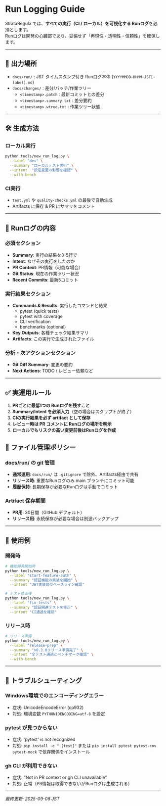 # Run Logging Guide

StrataRegula では、**すべての実行（CI / ローカル）を可視化する Runログ**を必須とします。  
Runログは開発の心臓部であり、妥協せず「再現性・透明性・信頼性」を確保します。

---

## 📂 出力場所
- `docs/run/` : JST タイムスタンプ付き Runログ本体 (`YYYYMMDD-HHMM-JST[-label].md`)
- `docs/changes/` : 差分/パッチ/作業ツリー
  - `<timestamp>.patch` : 最新コミットとの差分
  - `<timestamp>.summary.txt` : 差分要約
  - `<timestamp>.wtree.txt` : 作業ツリー状態

---

## 🛠️ 生成方法

### ローカル実行
```bash
python tools/new_run_log.py \
  --label "dev" \
  --summary "ローカルテスト実行" \
  --intent  "設定変更の影響を確認" \
  --with-bench
```

### CI実行
- `test.yml` や `quality-checks.yml` の最後で自動生成
- Artifacts に保存 & PR にサマリをコメント

---

## 🧩 Runログの内容

### 必須セクション
- **Summary**: 実行の結果を3-5行で
- **Intent**: なぜその実行をしたのか
- **PR Context**: PR情報（可能な場合）
- **Git Status**: 現在の作業ツリー状況
- **Recent Commits**: 最新5コミット

### 実行結果セクション  
- **Commands & Results**: 実行したコマンドと結果
  - pytest (quick tests)
  - pytest with coverage
  - CLI verification
  - benchmarks (optional)
- **Key Outputs**: 各種チェック結果サマリ
- **Artifacts**: この実行で生成されたファイル

### 分析・次アクションセクション
- **Git Diff Summary**: 変更の要約
- **Next Actions**: TODO / レビュー依頼など

---

## ✅ 実運用ルール

1. **PRごとに最低1つの Runログを残すこと**
2. **Summary/Intent を必須入力**（空の場合はスクリプトが終了）
3. **CIの実行結果を必ず artifact として保存**
4. **レビュー時は PR コメントに Runログの場所を明示**
5. **ローカルでもリスクの高い変更前後はRunログを作成**

## 📁 ファイル管理ポリシー

### docs/run/ の git 管理
- **通常運用**: `docs/run/` は `.gitignore` で除外、Artifacts経由で共有
- **リリース時**: 重要なRunログのみ main ブランチにコミット可能
- **履歴保持**: 長期保存が必要なRunログは手動でコミット

### Artifact 保存期間
- **PR用**: 30日間（GitHub デフォルト）
- **リリース用**: 永続保存が必要な場合は別途バックアップ

---

## 🎯 使用例

### 開発時
```bash
# 機能開発開始時
python tools/new_run_log.py \
  --label "start-feature-auth" \
  --summary "認証機能の実装を開始" \
  --intent "JWT実装前のベースライン確認"

# テスト修正後
python tools/new_run_log.py \
  --label "fix-tests" \
  --summary "認証関連テストを修正" \
  --intent "CI通過を確認"
```

### リリース時
```bash
# リリース準備
python tools/new_run_log.py \
  --label "release-prep" \
  --summary "v0.3.0リリース準備完了" \
  --intent "全テスト通過とベンチマーク確認" \
  --with-bench
```

---

## 🔧 トラブルシューティング

### Windows環境でのエンコーディングエラー
- 症状: UnicodeEncodeError (cp932)
- 対処: 環境変数 `PYTHONIOENCODING=utf-8` を設定

### pytest が見つからない
- 症状: 'pytest' is not recognized
- 対処: `pip install -e ".[test]"` または `pip install pytest pytest-cov pytest-mock` で依存関係をインストール

### gh CLI が利用できない
- 症状: "Not in PR context or gh CLI unavailable"
- 対処: 正常（PR情報は取得できないがRunログは生成される）

---

*最終更新: 2025-09-06 JST*